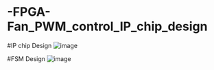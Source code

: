 # -FPGA-Fan_PWM_control_IP_chip_design

#IP chip Design
![image](https://user-images.githubusercontent.com/113401359/196028475-ee741683-dc5c-4eaf-812c-bdca75bf2ace.png)


#FSM Design
![image](https://user-images.githubusercontent.com/113401359/196028487-b9c88b3a-ff54-48dd-9516-78479a027143.png)
